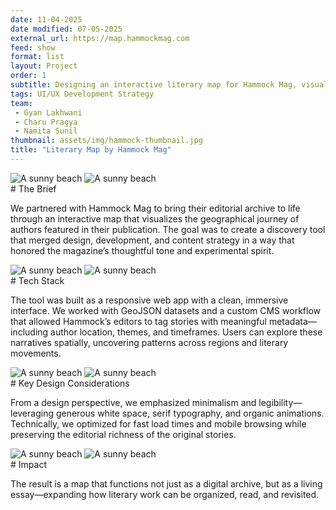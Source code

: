 ```yaml
---
date: 11-04-2025
date modified: 07-05-2025
external_url: https://map.hammockmag.com
feed: show
format: list
layout: Project
order: 1
subtitle: Designing an interactive literary map for Hammock Mag, visualizing authors' geographies with data-rich storytelling.
tags: UI/UX Development Strategy
team:
 - Gyan Lakhwani
 - Charu Pragya
 - Namita Sunil
thumbnail: assets/img/hammock-thumbnail.jpg
title: "Literary Map by Hammock Mag"
---
```


<div class="img-grid">
<img src="../assets/img/hammock_logo.png" alt="A sunny beach">
<img src="../assets/img/hammock_laptop.png" alt="A sunny beach">
</div>
# The Brief

We partnered with Hammock Mag to bring their editorial archive to life through an interactive map that visualizes the geographical journey of authors featured in their publication. The goal was to create a discovery tool that merged design, development, and content strategy in a way that honored the magazine’s thoughtful tone and experimental spirit.

<div class="img-grid">
<img src="../assets/img/hammock_intro.png" alt="A sunny beach">
<img src="../assets/img/hammock_icons.png" alt="A sunny beach">
</div>
# Tech Stack

The tool was built as a responsive web app with a clean, immersive interface. We worked with GeoJSON datasets and a custom CMS workflow that allowed Hammock’s editors to tag stories with meaningful metadata—including author location, themes, and timeframes. Users can explore these narratives spatially, uncovering patterns across regions and literary movements.

<div class="img-grid">
<img src="../assets/img/hammock_paper.png" alt="A sunny beach">
<img src="../assets/img/hammock-phone-1.png" alt="A sunny beach">
</div>
# Key Design Considerations

From a design perspective, we emphasized minimalism and legibility—leveraging generous white space, serif typography, and organic animations. Technically, we optimized for fast load times and mobile browsing while preserving the editorial richness of the original stories.

<div class="img-grid">
<img src="../assets/img/hammock-text.png" alt="A sunny beach">
<img src="../assets/img/hammock-poster.png" alt="A sunny beach">
</div>
# Impact

The result is a map that functions not just as a digital archive, but as a living essay—expanding how literary work can be organized, read, and revisited.